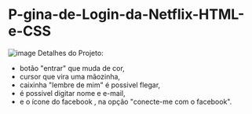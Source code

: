 # P-gina-de-Login-da-Netflix-HTML-e-CSS
![image](https://user-images.githubusercontent.com/106449745/174416546-3dacc1da-0211-43f4-b291-fae7cf1d70c6.png)
Detalhes do Projeto:
- botão "entrar" que muda de cor,
-  cursor que vira uma mãozinha,
-  caixinha "lembre de mim" é possivel flegar,
-  é possivel digitar nome e e-mail,
-  e o ícone do facebook , na opção "conecte-me com o facebook".
